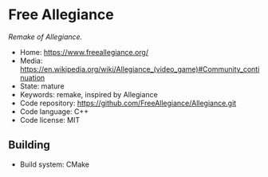 # Free Allegiance

_Remake of Allegiance._

- Home: https://www.freeallegiance.org/
- Media: <https://en.wikipedia.org/wiki/Allegiance_(video_game)#Community_continuation>
- State: mature
- Keywords: remake, inspired by Allegiance
- Code repository: https://github.com/FreeAllegiance/Allegiance.git
- Code language: C++
- Code license: MIT

## Building

- Build system: CMake